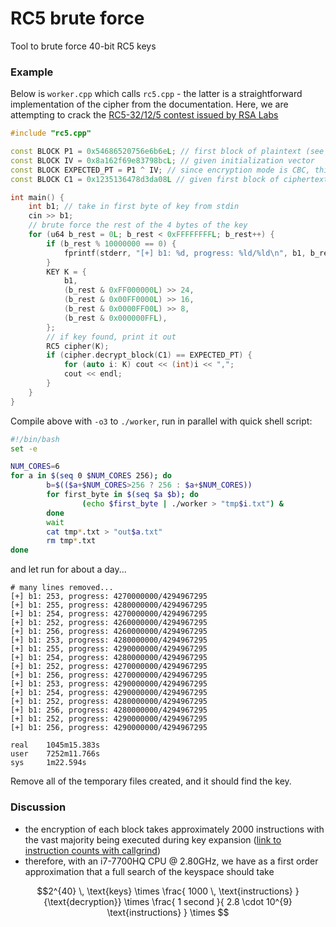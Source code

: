# RC5 brute force

Tool to brute force 40-bit RC5 keys

### Example

Below is `worker.cpp` which calls `rc5.cpp` - the latter is a straightforward implementation of the cipher from the documentation. Here, we are attempting to crack the [RC5-32/12/5 contest issued by RSA Labs](https://web.archive.org/web/20071102044610/https://www.rsa.com/rsalabs/node.asp?id=2106)

```cpp
#include "rc5.cpp"

const BLOCK P1 = 0x54686520756e6b6eL; // first block of plaintext (see pseudocontests)
const BLOCK IV = 0x8a162f69e83798bcL; // given initialization vector
const BLOCK EXPECTED_PT = P1 ^ IV; // since encryption mode is CBC, this is the expected first block of plaintext
const BLOCK C1 = 0x1235136478d3da08L // given first block of ciphertext

int main() {
	int b1; // take in first byte of key from stdin
	cin >> b1;
	// brute force the rest of the 4 bytes of the key
	for (u64 b_rest = 0L; b_rest < 0xFFFFFFFFL; b_rest++) {
		if (b_rest % 10000000 == 0) {
			fprintf(stderr, "[+] b1: %d, progress: %ld/%ld\n", b1, b_rest, 0xFFFFFFFF);
		}
		KEY K = {
			b1,
			(b_rest & 0xFF000000L) >> 24,
			(b_rest & 0x00FF0000L) >> 16,
			(b_rest & 0x0000FF00L) >> 8,
			(b_rest & 0x000000FFL),
		};
		// if key found, print it out
		RC5 cipher(K);
		if (cipher.decrypt_block(C1) == EXPECTED_PT) {
			for (auto i: K) cout << (int)i << ",";
			cout << endl;
		}
	}
}
```

Compile above with `-o3` to `./worker`, run in parallel with quick shell script:
```sh
#!/bin/bash
set -e

NUM_CORES=6
for a in $(seq 0 $NUM_CORES 256); do
        b=$(($a+$NUM_CORES>256 ? 256 : $a+$NUM_CORES))
        for first_byte in $(seq $a $b); do
                (echo $first_byte | ./worker > "tmp$i.txt") &
        done
        wait
        cat tmp*.txt > "out$a.txt"
        rm tmp*.txt
done
```

and let run for about a day...
```
# many lines removed...
[+] b1: 253, progress: 4270000000/4294967295
[+] b1: 255, progress: 4280000000/4294967295
[+] b1: 254, progress: 4270000000/4294967295
[+] b1: 252, progress: 4260000000/4294967295
[+] b1: 256, progress: 4260000000/4294967295
[+] b1: 253, progress: 4280000000/4294967295
[+] b1: 255, progress: 4290000000/4294967295
[+] b1: 254, progress: 4280000000/4294967295
[+] b1: 252, progress: 4270000000/4294967295
[+] b1: 256, progress: 4270000000/4294967295
[+] b1: 253, progress: 4290000000/4294967295
[+] b1: 254, progress: 4290000000/4294967295
[+] b1: 252, progress: 4280000000/4294967295
[+] b1: 256, progress: 4280000000/4294967295
[+] b1: 252, progress: 4290000000/4294967295
[+] b1: 256, progress: 4290000000/4294967295

real    1045m15.383s
user    7252m11.766s
sys     1m22.594s
```

Remove all of the temporary files created, and it should find the key.

### Discussion
 - the encryption of each block takes approximately 2000 instructions with the vast majority being executed during key expansion ([link to instruction counts with callgrind](https://gist.github.com/epistemologist/d778888f4776b0b0ce075f75c1bb9dbe))
 - therefore, with an i7-7700HQ CPU @ 2.80GHz, we have as a first order approximation that a full search of the keyspace should take 

$$2^{40} \, \text{keys} \times 
\frac{ 1000 \, \text{instructions}  }{\text{decryption}} \times
\frac{ 1 second }{  2.8 \cdot 10^{9} \text{instructions} } \times 
$$
